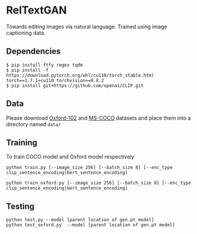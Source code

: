 # RelTextGAN

Towards editing images via natural language.  Trained using image captioning data.

## Dependencies
```
$ pip install ftfy regex tqdm
$ pip install -f https://download.pytorch.org/whl/cu110/torch_stable.html torch==1.7.1+cu110 torchvision==0.8.2
$ pip install git+https://github.com/openai/CLIP.git
```

## Data

Please download [Oxford-102](https://www.robots.ox.ac.uk/~vgg/data/flowers/102/) and [MS-COCO](https://cocodataset.org/#download) datasets and place them into a directory named `data/`

## Training

To train COCO model and Oxford model respectively

```
python train.py [--image_size 256] [--batch_size 8] [--enc_type clip_sentence_encoding|bert_sentence_encoding]

python train_oxford.py [--image_size 256] [--batch_size 8] [--enc_type clip_sentence_encoding|bert_sentence_encoding]
```

## Testing

```
python test.py --model [parent location of gen.pt model]
python test_oxford.py  --model [parent location of gen.pt model]
```

